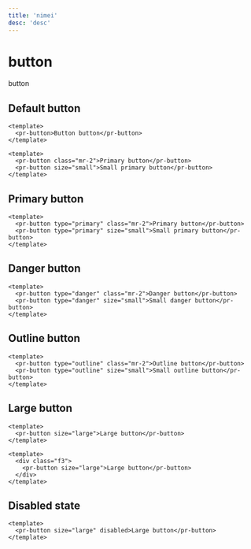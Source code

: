 ```yaml
---
title: 'nimei'
desc: 'desc'
---
```


# button

button

## Default button

```vue demo
<template>
  <pr-button>Button button</pr-button>
</template>
```

```vue demo
<template>
  <pr-button class="mr-2">Primary button</pr-button>
  <pr-button size="small">Small primary button</pr-button>
</template>
```

## Primary button

```vue demo
<template>
  <pr-button type="primary" class="mr-2">Primary button</pr-button>
  <pr-button type="primary" size="small">Small primary button</pr-button>
</template>
```

## Danger button

```vue demo
<template>
  <pr-button type="danger" class="mr-2">Danger button</pr-button>
  <pr-button type="danger" size="small">Small danger button</pr-button>
</template>
```

## Outline button

```vue demo
<template>
  <pr-button type="outline" class="mr-2">Outline button</pr-button>
  <pr-button type="outline" size="small">Small outline button</pr-button>
</template>
```

## Large button

```vue demo
<template>
  <pr-button size="large">Large button</pr-button>
</template>
```

```vue demo
<template>
  <div class="f3">
    <pr-button size="large">Large button</pr-button>
  </div>
</template>
```

## Disabled state

```vue demo
<template>
  <pr-button size="large" disabled>Large button</pr-button>
</template>
```
